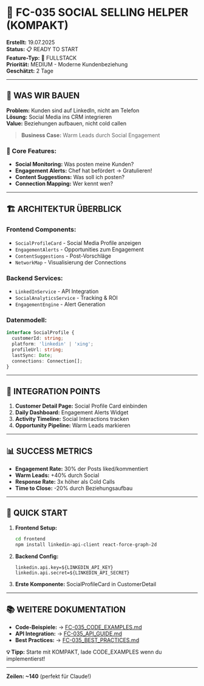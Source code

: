 # 🤝 FC-035 SOCIAL SELLING HELPER (KOMPAKT)

**Erstellt:** 19.07.2025  
**Status:** 📋 READY TO START  
**Feature-Typ:** 🔀 FULLSTACK  
**Priorität:** MEDIUM - Moderne Kundenbeziehung  
**Geschätzt:** 2 Tage  

---

## 🧠 WAS WIR BAUEN

**Problem:** Kunden sind auf LinkedIn, nicht am Telefon  
**Lösung:** Social Media ins CRM integrieren  
**Value:** Beziehungen aufbauen, nicht cold callen  

> **Business Case:** Warm Leads durch Social Engagement

### 🎯 Core Features:
- **Social Monitoring:** Was posten meine Kunden?
- **Engagement Alerts:** Chef hat befördert → Gratulieren!
- **Content Suggestions:** Was soll ich posten?
- **Connection Mapping:** Wer kennt wen?

---

## 🏗️ ARCHITEKTUR ÜBERBLICK

### Frontend Components:
- `SocialProfileCard` - Social Media Profile anzeigen
- `EngagementAlerts` - Opportunities zum Engagement
- `ContentSuggestions` - Post-Vorschläge
- `NetworkMap` - Visualisierung der Connections

### Backend Services:
- `LinkedInService` - API Integration
- `SocialAnalyticsService` - Tracking & ROI
- `EngagementEngine` - Alert Generation

### Datenmodell:
```typescript
interface SocialProfile {
  customerId: string;
  platform: 'linkedin' | 'xing';
  profileUrl: string;
  lastSync: Date;
  connections: Connection[];
}
```

---

## 🔗 INTEGRATION POINTS

1. **Customer Detail Page:** Social Profile Card einbinden
2. **Daily Dashboard:** Engagement Alerts Widget
3. **Activity Timeline:** Social Interactions tracken
4. **Opportunity Pipeline:** Warm Leads markieren

---

## 📊 SUCCESS METRICS

- **Engagement Rate:** 30% der Posts liked/kommentiert
- **Warm Leads:** +40% durch Social
- **Response Rate:** 3x höher als Cold Calls
- **Time to Close:** -20% durch Beziehungsaufbau

---

## 🚀 QUICK START

1. **Frontend Setup:**
   ```bash
   cd frontend
   npm install linkedin-api-client react-force-graph-2d
   ```

2. **Backend Config:**
   ```properties
   linkedin.api.key=${LINKEDIN_API_KEY}
   linkedin.api.secret=${LINKEDIN_API_SECRET}
   ```

3. **Erste Komponente:** SocialProfileCard in CustomerDetail

---

## 📚 WEITERE DOKUMENTATION

- **Code-Beispiele:** → [FC-035_CODE_EXAMPLES.md](./FC-035_CODE_EXAMPLES.md)
- **API Integration:** → [FC-035_API_GUIDE.md](./FC-035_API_GUIDE.md)
- **Best Practices:** → [FC-035_BEST_PRACTICES.md](./FC-035_BEST_PRACTICES.md)

**💡 Tipp:** Starte mit KOMPAKT, lade CODE_EXAMPLES wenn du implementierst!

---

**Zeilen: ~140** (perfekt für Claude!)